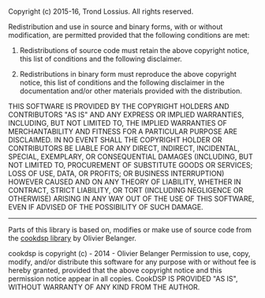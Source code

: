 Copyright (c) 2015-16, Trond Lossius.
All rights reserved.

Redistribution and use in source and binary forms, with or without modification, are permitted provided that the following conditions are met:

1. Redistributions of source code must retain the above copyright notice, this list of conditions and the following disclaimer.

2. Redistributions in binary form must reproduce the above copyright notice, this list of conditions and the following disclaimer in the documentation and/or other materials provided with the distribution.

THIS SOFTWARE IS PROVIDED BY THE COPYRIGHT HOLDERS AND CONTRIBUTORS "AS IS" AND ANY EXPRESS OR IMPLIED WARRANTIES, INCLUDING, BUT NOT LIMITED TO, THE IMPLIED WARRANTIES OF MERCHANTABILITY AND FITNESS FOR A PARTICULAR PURPOSE ARE DISCLAIMED. IN NO EVENT SHALL THE COPYRIGHT HOLDER OR CONTRIBUTORS BE LIABLE FOR ANY DIRECT, INDIRECT, INCIDENTAL, SPECIAL, EXEMPLARY, OR CONSEQUENTIAL DAMAGES (INCLUDING, BUT NOT LIMITED TO, PROCUREMENT OF SUBSTITUTE GOODS OR SERVICES; LOSS OF USE, DATA, OR PROFITS; OR BUSINESS INTERRUPTION) HOWEVER CAUSED AND ON ANY THEORY OF LIABILITY, WHETHER IN CONTRACT, STRICT LIABILITY, OR TORT (INCLUDING NEGLIGENCE OR OTHERWISE) ARISING IN ANY WAY OUT OF THE USE OF THIS SOFTWARE, EVEN IF ADVISED OF THE POSSIBILITY OF SUCH DAMAGE.


---

Parts of this library is based on, modifies or make use of source code from the [cookdsp library](http://ajaxsoundstudio.com/software/cookdsp/) by Olivier Belanger.


cookdsp is copyright (c) - 2014 - Olivier Belanger
Permission to use, copy, modify, and/or distribute this
software for any purpose with or without fee is hereby
granted, provided that the above copyright notice and this
permission notice appear in all copies. CookDSP IS PROVIDED
"AS IS", WITHOUT WARRANTY OF ANY KIND FROM THE AUTHOR.
